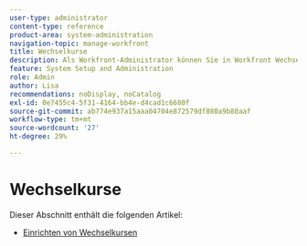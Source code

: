 ```yaml
---
user-type: administrator
content-type: reference
product-area: system-administration
navigation-topic: manage-workfront
title: Wechselkurse
description: Als Workfront-Administrator können Sie in Workfront Wechselkurse einrichten.
feature: System Setup and Administration
role: Admin
author: Lisa
recommendations: noDisplay, noCatalog
exl-id: 0e7455c4-5f31-4164-bb4e-d4cad1c6680f
source-git-commit: ab774e937a15aaa04704e872579df880a9b80aaf
workflow-type: tm+mt
source-wordcount: '27'
ht-degree: 29%

---
```


# Wechselkurse

Dieser Abschnitt enthält die folgenden Artikel:

* [Einrichten von Wechselkursen](../../../administration-and-setup/manage-workfront/exchange-rates/set-up-exchange-rates.md)
